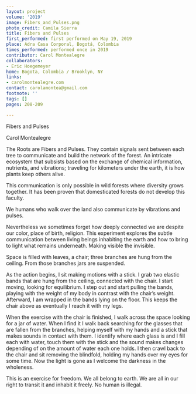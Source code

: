 ```yaml
---
layout: project
volume: '2019'
image: Fibers_and_Pulses.png
photo_credit: Camila Sierra
title: Fibers and Pulses
first_performed: first performed on May 19, 2019
place: Adra Casa Corporal, Bogotá, Colombia
times_performed: performed once in 2019
contributor: Carol Montealegre
collaborators:
- Eric Hoegemeyer
home: Bogota, Colombia / Brooklyn, NY
links:
- carolmontealegre.com
contact: carolamontea@gmail.com
footnote: ''
tags: []
pages: 208-209

---
```


Fibers and Pulses

Carol Montealegre

The Roots are Fibers and Pulses. They contain signals sent between each tree to communicate and build the network of the forest. An intricate ecosystem that subsists based on the exchange of chemical information, nutrients, and vibrations; traveling for kilometers under the earth, it is how plants keep others alive.

This communication is only possible in wild forests where diversity grows together. It has been proven that domesticated forests do not develop this faculty.

We humans who walk over the land also communicate by vibrations and pulses.

Nevertheless we sometimes forget how deeply connected we are despite our color, place of birth, religion. This experiment explores the subtle communication between living beings inhabiting the earth and how to bring to light what remains underneath. Making visible the invisible.

Space is filled with leaves, a chair; three branches are hung from the ceiling. From those branches jars are suspended.

As the action begins, I sit making motions with a stick. I grab two elastic bands that are hung from the ceiling, connected with the chair. I start moving, looking for equilibrium. I step out and start pulling the bands, playing with the weight of my body in contrast with the chair’s weight. Afterward, I am wrapped in the bands lying on the floor. This keeps the chair above as eventually I reach it with my legs.

When the exercise with the chair is finished, I walk across the space looking for a jar of water. When I find it I walk back searching for the glasses that are fallen from the branches, helping myself with my hands and a stick that makes sounds in contact with them. I identify where each glass is and I fill each with water, touch them with the stick and the sound makes changes depending of on the amount of water each one holds. I then crawl back to the chair and sit removing the blindfold, holding my hands over my eyes for some time. Now the light is gone as I welcome the darkness in the wholeness.

This is an exercise for freedom. We all belong to earth. We are all in our right to transit it and inhabit it freely. No human is illegal.
